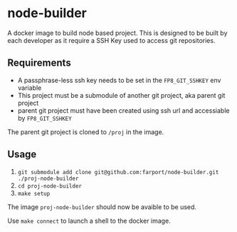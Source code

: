 # node-builder

A docker image to build node based project.  This is designed to be built
by each developer as it require a SSH Key used to access git repositories.

## Requirements

* A passphrase-less ssh key needs to be set in the `FP8_GIT_SSHKEY` env variable
* This project must be a submodule of another git project, aka parent git project
* parent git project must have been created using ssh url and accessiable by `FP8_GIT_SSHKEY`

The parent git project is cloned to `/proj` in the image.

## Usage

1. `git submodule add clone git@github.com:farport/node-builder.git ./proj-node-builder`
1. `cd proj-node-builder`
1. `make setup`

The image `proj-node-builder` should now be avaible to be used.

Use `make connect` to launch a shell to the docker image.
